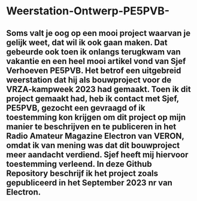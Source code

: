 # Weerstation-Ontwerp-PE5PVB-
Soms valt je oog op een mooi project waarvan je gelijk weet, dat wil ik ook gaan maken. 
Dat gebeurde ook toen ik onlangs terugkwam van vakantie en een heel mooi artikel vond van Sjef Verhoeven PE5PVB. 
Het betrof een uitgebreid weerstation dat hij als bouwproject voor de VRZA-kampweek 2023 had gemaakt. 
Toen ik dit project gemaakt had, heb ik contact met Sjef, PE5PVB, gezocht een gevraagd of ik toestemming
kon krijgen om dit project op mijn manier te beschrijven en te publiceren in het Radio Amateur Magazine Electron
van VERON, omdat ik van mening was dat dit bouwproject meer aandacht verdiend.
Sjef heeft mij hiervoor toestemming verleend.
In deze Github Repository beschrijf ik het project zoals gepubliceerd in het September 2023 nr van Electron.
---------------------------------------
